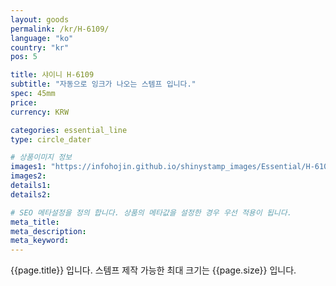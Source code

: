 ```yaml
---
layout: goods
permalink: /kr/H-6109/
language: "ko"
country: "kr"
pos: 5

title: 샤이니 H-6109
subtitle: "자동으로 잉크가 나오는 스템프 입니다."
spec: 45mm
price: 
currency: KRW

categories: essential_line
type: circle_dater

# 상품이미지 정보
images1: "https://infohojin.github.io/shinystamp_images/Essential/H-6109/H-6109_1.jpg"
images2:
details1:
details2:    

# SEO 메타설정을 정의 합니다. 상품의 메타값을 설정한 경우 우선 적용이 됩니다.
meta_title: 
meta_description:
meta_keyword:
---
```


{{page.title}} 입니다. 스템프 제작 가능한 최대 크기는 {{page.size}} 입니다.